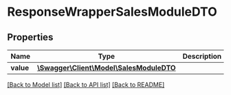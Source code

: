 # ResponseWrapperSalesModuleDTO

## Properties
Name | Type | Description | Notes
------------ | ------------- | ------------- | -------------
**value** | [**\Swagger\Client\Model\SalesModuleDTO**](SalesModuleDTO.md) |  | [optional] 

[[Back to Model list]](../README.md#documentation-for-models) [[Back to API list]](../README.md#documentation-for-api-endpoints) [[Back to README]](../README.md)


